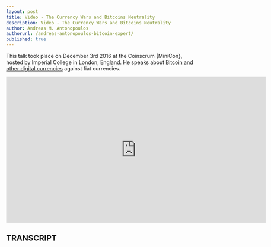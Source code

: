 ```yaml
---
layout: post
title: Video - The Currency Wars and Bitcoins Neutrality
description: Video - The Currency Wars and Bitcoins Neutrality
author: Andreas M. Antonopoulos
authorurl: /andreas-antonopoulos-bitcoin-expert/
published: true
---
```


<p>This talk took place on December 3rd 2016 at the Coinscrum {MiniCon}, hosted by Imperial College in London, England. He speaks about <a href="/video-digital-currencies-how-do-they-work-and-what-makes-them-different/">Bitcoin and other digital currencies</a> against fiat currencies.</p>

<center><iframe width="700" height="394" src="https://www.youtube.com/embed/Bu5Mtvy97-4?list=PLPQwGV1aLnTthcG265_FYSaV24hFScvC0" frameborder="0" allowfullscreen></iframe></center>

<h2>TRANSCRIPT</h2>
